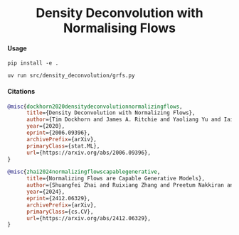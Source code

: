 <h1 align='center'>Density Deconvolution with Normalising Flows</h1>

#### Usage 

```
pip install -e . 
```

```
uv run src/density_deconvolution/grfs.py
```

<!-- #### Samples

I haven't optimised anything here (the authors mention varying the variance of noise used to dequantise the images), nor have I trained for very long. You can see slight artifacts due to the dequantisation noise.

<p align="center">
  <picture>
    <img src="assets/mnist_warp.gif" alt="Your image description">
  </picture>
</p>

<p align="center">
  <picture>
    <img src="assets/cifar10_warp.gif" alt="Your image description">
  </picture>
</p> -->

#### Citations 

```bibtex
@misc{dockhorn2020densitydeconvolutionnormalizingflows,
      title={Density Deconvolution with Normalizing Flows}, 
      author={Tim Dockhorn and James A. Ritchie and Yaoliang Yu and Iain Murray},
      year={2020},
      eprint={2006.09396},
      archivePrefix={arXiv},
      primaryClass={stat.ML},
      url={https://arxiv.org/abs/2006.09396}, 
}
```

```bibtex
@misc{zhai2024normalizingflowscapablegenerative,
      title={Normalizing Flows are Capable Generative Models}, 
      author={Shuangfei Zhai and Ruixiang Zhang and Preetum Nakkiran and David Berthelot and Jiatao Gu and Huangjie Zheng and Tianrong Chen and Miguel Angel Bautista and Navdeep Jaitly and Josh Susskind},
      year={2024},
      eprint={2412.06329},
      archivePrefix={arXiv},
      primaryClass={cs.CV},
      url={https://arxiv.org/abs/2412.06329}, 
}
```